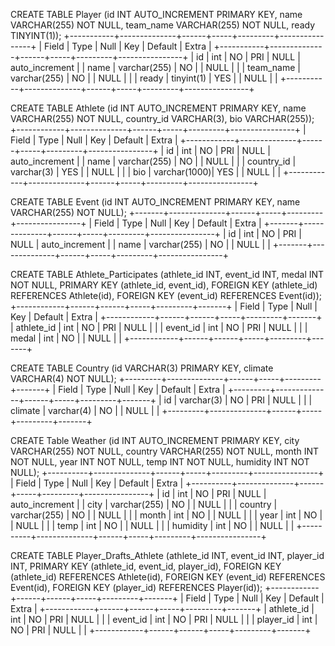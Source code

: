 CREATE TABLE Player (id INT AUTO_INCREMENT PRIMARY KEY, name VARCHAR(255) NOT NULL, team_name VARCHAR(255) NOT NULL, ready TINYINT(1)); 
+-----------+--------------+------+-----+---------+----------------+
| Field     | Type         | Null | Key | Default | Extra          |
+-----------+--------------+------+-----+---------+----------------+
| id        | int          | NO   | PRI | NULL    | auto_increment |
| name      | varchar(255) | NO   |     | NULL    |                |
| team_name | varchar(255) | NO   |     | NULL    |                |
| ready     | tinyint(1)   | YES  |     | NULL    |                |
+-----------+--------------+------+-----+---------+----------------+

CREATE TABLE Athlete (id INT AUTO_INCREMENT PRIMARY KEY, name VARCHAR(255) NOT NULL, country_id VARCHAR(3), bio VARCHAR(255));
+------------+--------------+------+-----+---------+----------------+
| Field      | Type         | Null | Key | Default | Extra          |
+------------+--------------+------+-----+---------+----------------+
| id         | int          | NO   | PRI | NULL    | auto_increment |
| name       | varchar(255) | NO   |     | NULL    |                |
| country_id | varchar(3)   | YES  |     | NULL    |                |
| bio        | varchar(1000)| YES  |     | NULL    |                |
+------------+--------------+------+-----+---------+----------------+

CREATE TABLE Event (id INT AUTO_INCREMENT PRIMARY KEY, name VARCHAR(255) NOT NULL);
+-------+--------------+------+-----+---------+----------------+
| Field | Type         | Null | Key | Default | Extra          |
+-------+--------------+------+-----+---------+----------------+
| id    | int          | NO   | PRI | NULL    | auto_increment |
| name  | varchar(255) | NO   |     | NULL    |                |
+-------+--------------+------+-----+---------+----------------+

CREATE TABLE Athlete_Participates (athlete_id INT, event_id INT, medal INT NOT NULL, PRIMARY KEY (athlete_id, event_id), FOREIGN KEY (athlete_id) REFERENCES Athlete(id), FOREIGN KEY (event_id) REFERENCES Event(id));
+------------+------+------+-----+---------+-------+
| Field      | Type | Null | Key | Default | Extra |
+------------+------+------+-----+---------+-------+
| athlete_id | int  | NO   | PRI | NULL    |       |
| event_id   | int  | NO   | PRI | NULL    |       |
| medal      | int  | NO   |     | NULL    |       |
+------------+------+------+-----+---------+-------+

CREATE TABLE Country (id VARCHAR(3) PRIMARY KEY, climate VARCHAR(4) NOT NULL);
+---------+--------------+------+-----+---------+-------+
| Field   | Type         | Null | Key | Default | Extra |
+---------+--------------+------+-----+---------+-------+
| id      | varchar(3)   | NO   | PRI | NULL    |       |
| climate | varchar(4)   | NO   |     | NULL    |       |
+---------+--------------+------+-----+---------+-------+

CREATE Table Weather (id INT AUTO_INCREMENT PRIMARY KEY, city VARCHAR(255) NOT NULL, country VARCHAR(255) NOT NULL, month INT NOT NULL, year INT NOT NULL, temp INT NOT NULL, humidity INT NOT NULL); 
+----------+--------------+------+-----+---------+----------------+
| Field    | Type         | Null | Key | Default | Extra          |
+----------+--------------+------+-----+---------+----------------+
| id       | int          | NO   | PRI | NULL    | auto_increment |
| city     | varchar(255) | NO   |     | NULL    |                |
| country  | varchar(255) | NO   |     | NULL    |                |
| month    | int          | NO   |     | NULL    |                |
| year     | int          | NO   |     | NULL    |                |
| temp     | int          | NO   |     | NULL    |                |
| humidity | int          | NO   |     | NULL    |                |
+----------+--------------+------+-----+---------+----------------+

CREATE TABLE Player_Drafts_Athlete (athlete_id INT, event_id INT, player_id INT, PRIMARY KEY (athlete_id, event_id, player_id), FOREIGN KEY (athlete_id) REFERENCES Athlete(id), FOREIGN KEY (event_id) REFERENCES Event(id), FOREIGN KEY (player_id) REFERENCES Player(id));
+------------+------+------+-----+---------+-------+
| Field      | Type | Null | Key | Default | Extra |
+------------+------+------+-----+---------+-------+
| athlete_id | int  | NO   | PRI | NULL    |       |
| event_id   | int  | NO   | PRI | NULL    |       |
| player_id  | int  | NO   | PRI | NULL    |       |
+------------+------+------+-----+---------+-------+